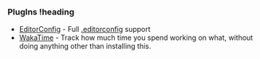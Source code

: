 ### PlugIns !heading

- [EditorConfig](https://github.com/Mr0grog/editorconfig-textmate) - Full [.editorconfig](http://editorconfig.org) support
- [WakaTime](https://github.com/wakatime/textmate-wakatime) - Track how much time you spend working on what, without doing anything other than installing this.
